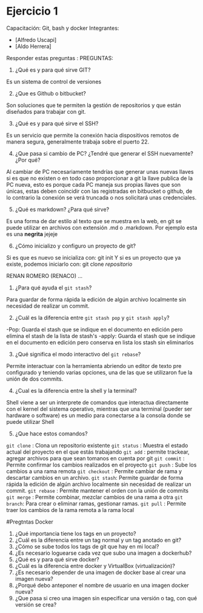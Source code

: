 # Ejercicio 1
Capacitación: Git, bash y docker
Integrantes:
- [Alfredo Uscapi]
- [Aldo Herrera]

Responder estas preguntas :
PREGUNTAS:
1. ¿Qué es y para qué sirve GIT?

Es un sistema de control de versiones

2. ¿Que es Github o bitbucket?

Son soluciones que te permiten la gestión de repositorios y que están diseñados para trabajar con git.

3. ¿Qué es y para qué sirve el SSH?

Es un servicio que permite la conexión hacia dispositivos remotos de manera segura, generalmente trabaja sobre el puerto 22.

4. ¿Que pasa si cambio de PC? ¿Tendré que generar el SSH nuevamente?¿Por qué?

Al cambiar de PC necesariamente tendrías que generar unas nuevas llaves si es que no existen o en todo caso proporcionar a git la llave publica de la PC nueva, esto es porque cada PC maneja sus propias llaves que son únicas, estas deben coincidir con las registradas en bitbucket o github, de lo contrario la conexión se verá truncada o nos solicitará unas credenciales.

5. ¿Qué es markdown? ¿Para qué sirve?

Es una forma de dar estilo al texto que se muestra en la web, en git se puede utilizar en archivos con extensión .md o .markdown.
Por ejemplo esta es una **negrita** jejeje


6. ¿Cómo inicializo y configuro un proyecto de git?

Si es que es nuevo se inicializa con: git init
Y si es un proyecto que ya existe, podemos iniciarlo con: git clone *repositorio*

RENAN ROMERO (RENACO)
...


1. ¿Para qué ayuda el `git stash`?

Para guardar de forma rápida la edición de algún archivo localmente sin necesidad de realizar un commit.

2. ¿Cuál es la diferencia entre `git stash pop` y `git stash apply`?

-Pop: Guarda el stash que se indique en el documento en edición pero elimina el stash de la lista de stash's
-apply: Guarda el stash que se indique en el documento en edición pero conserva en lista los stash sin eliminarlos

3. ¿Qué significa el modo interactivo del `git rebase`?

Permite interactuar con la herramienta abriendo un editor de texto pre configurado y teniendo varias opciones, una de las que se utilizaron fue la unión de dos commits.

4. ¿Cual es la diferencia entre la shell y la terminal?

Shell viene a ser un interprete de comandos que interactua directamente con el kernel del sistema operativo, mientras que una terminal (pueder ser hardware o software) es un medio para conectarse a la consola donde se puede utilizar Shell

5. ¿Que hace estos comandos?

`git clone` : Clona un repositorio existente
`git status` : Muestra el estado actual del proyecto en el que estás trabajando
`git add` : permite trackear, agregar archivos para que sean tomanos en cuenta por git
`git commit` : Permite confirmar los cambios realizados en el proyecto
`git push` : Sube los cambios a una rama remota
`git checkout` : Permite cambiar de rama y descartar cambios en un archivo.
`git stash`: Permite guardar de forma rápida la edición de algún archivo localmente sin necesidad de realizar un commit.
`git rebase` : Permite mantener el orden con la unión de commits
`git merge` : Permite combinar, mezclar cambios de una rama a otra
`git branch`: Para crear o eliminar ramas, gestionar ramas.
`git pull` : Permite traer los cambios de la rama remota a la rama local

#Pregtntas Docker
1. ¿Qué importancia tiene los tags en un proyecto?
2. ¿Cuál es la diferencia entre un tag normal y un tag anotado en git?
3. ¿Cómo se sube todos los tags de git que hay en mi local?
4. ¿Es necesario loguearse cada vez que subo una imagen a dockerhub?
5. ¿Qué es y para qué sirve docker?
6. ¿Cuál es la diferencia entre docker y VirtualBox (virtualización)?
7. ¿Es necesario depender de una imagen de docker base al crear una imagen nueva?
8. ¿Porqué debo anteponer el nombre de usuario en una imagen docker nueva?
9. ¿Que pasa si creo una imagen sin especificar una versión o tag, con qué versión se crea?

